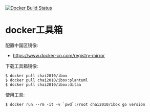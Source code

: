 [![Docker Build Status](https://img.shields.io/docker/build/chai2010/ibox.svg)](https://hub.docker.com/r/chai2010/ibox/)

# docker工具箱

配置中国区镜像:

- https://www.docker-cn.com/registry-mirror

下载工具箱镜像:

```
$ docker pull chai2010/ibox
$ docker pull chai2010/ibox:plantuml
$ docker pull chai2010/ibox:ditaa
```

使用工具:

```
$ docker run --rm -it -v `pwd`:/root chai2010/ibox go version
```
